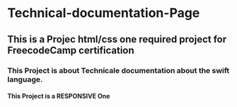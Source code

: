# Technical-documentation-Page
## This is a Projec html/css one required project for FreecodeCamp certification 
### This Project is about Technicale documentation about the swift language.
#### This Project is a RESPONSIVE One 
